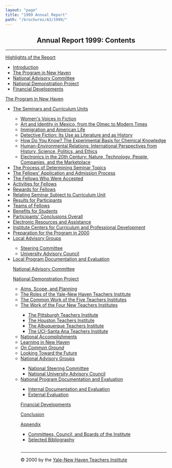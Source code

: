 ```yaml
---
layout: "page"
title: "1999 Annual Report"
path: "/brochures/A3/1999/"
---
```

<main>
<center><h2>Annual Report 1999: Contents</h2></center>
<hr/>
<p><a href="highlights.html">Highlights of the Report</a>
<ul>
    <li><a href="highlights.html#a">Introduction</a></li>
    <li><a href="highlights.html#b">The Program in New Haven</a></li>
    <li><a href="highlights.html#c">National Advisory Committee</a></li>
    <li><a href="highlights.html#d">National Demonstration Project</a></li>
    <li><a href="highlights.html#e">Financial Developments</a></li>
</ul>
</p><p><a href="programnh.html">The Program in New Haven</a>
<ul>
    <li><a href="programnh.html#a">The Seminars and Curriculum Units</a></li>
    <ul>
        <li><a href="programnh.html#b">Women's Voices in Fiction</a></li>
        <li><a href="programnh.html#c">Art and Identity in Mexico, from the Olmec to Modern Times</a></li>
        <li><a href="programnh.html#d">Immigration and American Life</a></li>
        <li><a href="programnh.html#e">Detective Fiction: Its Use as Literature and as History</a></li>
        <li><a href="programnh.html#f">How Do You Know? The Experimental Basis for Chemical Knowledge</a></li>
        <li><a href="programnh.html#g">Human-Environmental Relations: International Perspectives from History, Science, Politics, and Ethics</a></li>
        <li><a href="programnh.html#h">Electronics in the 20th Century: Nature, Technology, People, Companies, and the Marketplace</a></li>
    </ul>    
    <li><a href="programnh.html#i">The Process of Determining Seminar Topics</a></li>
    <li><a href="programnh.html#j">The Fellows' Application and Admission Process</a></li>
    <li><a href="programnh.html#k">The Fellows Who Were Accepted</a></li>
    <li><a href="programnh.html#l">Activities for Fellows</a></li>
    <li><a href="programnh.html#m">Rewards for Fellows</a></li>
    <li><a href="programnh.html#n">Relating Seminar Subject to Curriculum Unit</a></li>
    <li><a href="programnh.html#o">Results for Participants</a></li>
    <li><a href="programnh.html#p">Teams of Fellows</a></li>
    <li><a href="programnh.html#q">Benefits for Students</a></li>
    <li><a href="programnh.html#r">Participants' Conclusions Overall</a></li>
    <li><a href="programnh.html#s">Electronic Resources and Assistance</a></li>
    <li><a href="programnh.html#t">Institute Centers for Curriculum and Professional Development</a></li>
    <li><a href="programnh.html#u">Preparation for the Program in 2000</a></li>
    <li><a href="programnh.html#v">Local Advisory Groups</a></li>
    <ul>
        <li><a href="programnh.html#w">Steering Committee</a></li>
        <li><a href="programnh.html#x">University Advisory Council</a></li>
    </ul>
    <li><a href="programnh.html#y">Local Program Documentation and Evaluation</a></li>
</p><p><a href="nac.html">National Advisory Committee</a>
</p><p><a href="nationaldem.html">National Demonstration Project</a>
<ul>
    <li><a href="nationaldem.html#a">Aims, Scope, and Planning</a></li>
    <li><a href="nationaldem.html#b">The Roles of the Yale-New Haven Teachers Institute</a></li>
    <li><a href="nationaldem.html#c">The Common Work of the Five Teachers Institutes</a></li>
    <li><a href="nationaldem.html#B">The Work of the Four New Teachers Institutes</a></li>
    <ul>
        <li><a href="nationaldem.html#Ba">The Pittsburgh Teachers Institute</a></li>
        <li><a href="nationaldem.html#Bb">The Houston Teachers Institute</a></li>
        <li><a href="nationaldem.html#Bc">The Albuquerque Teachers Institute</a></li>
        <li><a href="nationaldem.html#Bd">The UCI-Santa Ana Teachers Institute</a></li>
    </ul>
    <li><a href="nationaldem.html#d">National Accomplishments</a></li>
    <li><a href="nationaldem.html#e">Learning in New Haven</a></li>
    <li><i><a href="nationaldem.html#f">On Common Ground</a></i></li>
    <li><a href="nationaldem.html#g">Looking Toward the Future</a></li>
    <li><a href="nationaldem.html#h">National Advisory Groups</a></li>
    <ul>
        <li><a href="nationaldem.html#i">National Steering Committee</a></li>
        <li><a href="nationaldem.html#j">National University Advisory Council</a></li>
    </ul>    
    <li><a href="nationaldem.html#k">National Program Documentation and Evaluation</a></li>
    <ul>
        <li><a href="nationaldem.html#l">Internal Documentation and Evaluation</a></li>
        <li><a href="nationaldem.html#m">External Evaluation</a></li>
    </ul>    
</p><p><a href="financiald.html">Financial Developments</a>
</p><p><a href="conclusionb.html">Conclusion</a>
</p><p><a href="appendixb.html">Appendix</a>
<ul>
    <li><a href="appendixb.html#a">Committees, Council, and Boards of the Institute</a></li>
    <li><a href="appendixb.html#c">Selected Bibliography</a></li>
</ul>    
<br/>
</p><hr/>© 2000 by the <a href="/">Yale-New Haven Teachers Institute</a>
</main>